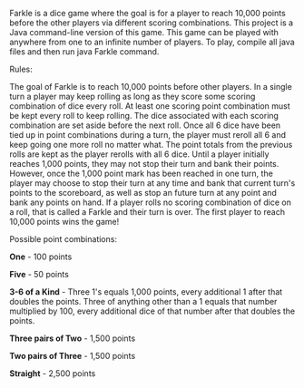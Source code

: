 Farkle is a dice game where the goal is for a player to reach 10,000 points before the other players via different scoring combinations. This project is a Java command-line version of this game.  This game can be played with anywhere from one to an infinite number of players. To play, compile all java files and then run java Farkle command.

Rules:

The goal of Farkle is to reach 10,000 points before other players. In a single turn
a player may keep rolling as long as they score some scoring combination of dice every
roll.  At least one scoring point combination must be kept every roll to keep rolling. 
The dice associated with each scoring combination are set aside before the next roll.
Once all 6 dice have been tied up in point combinations during a turn, the player must reroll all 6 and 
keep going one more roll no matter what.  The point totals from the previous rolls are kept 
as the player rerolls with all 6 dice.  Until a player initially reaches 1,000 points, they 
may not stop their turn and bank their points.  However, once the 1,000 point mark has been
reached in one turn, the player may choose to stop their turn at any time and bank that
current turn's points to the scoreboard, as well as stop an future turn at any point and bank
any points on hand.  If a player rolls no scoring combination of dice on a roll, that is called
a Farkle and their turn is over. The first player to reach 10,000 points wins the game!
            
Possible point combinations: 

**One** - 100 points

**Five** - 50 points

**3-6 of a Kind** - Three 1's equals 1,000 points, every additional 1 after that doubles the points.
                Three of anything other than a 1 equals that number multiplied by 100, every additional
                dice of that number after that doubles the points.
                
**Three pairs of Two** - 1,500 points

**Two pairs of Three** - 1,500 points

**Straight** - 2,500 points

